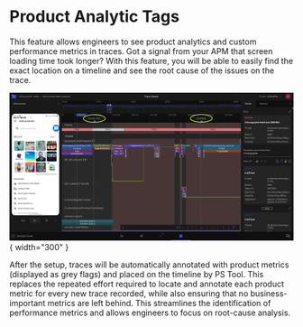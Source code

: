 # Product Analytic Tags

This feature allows engineers to see product analytics and custom performance metrics in traces. Got a signal from your APM that screen 
loading time took longer? With this feature, you will be able to easily find the exact location on a timeline and see the root cause of the 
issues on the trace.

![Product-Analytic-Tags.png](docs/images/Product-Analytic-Tags.png){ width="300" }

After the setup, traces will be automatically annotated with product metrics (displayed as grey flags) and placed on the timeline by PS Tool. 
This replaces the repeated effort required to locate and annotate each product metric for every new trace recorded, while also ensuring that 
no business-important metrics are left behind. This streamlines the identification of performance metrics and allows engineers to focus on 
root-cause analysis.
